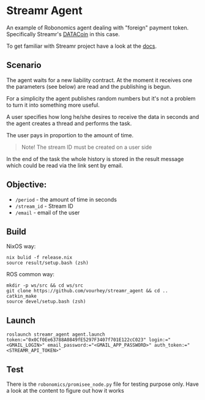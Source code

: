 # Streamr Agent

An example of Robonomics agent dealing with "foreign" payment token.
Specifically Streamr's [DATACoin](https://etherscan.io/token/0x0cf0ee63788a0849fe5297f3407f701e122cc023) in this case.

To get familiar with Streamr project have a look at the [docs](https://streamr.network/docs/introduction).

## Scenario

The agent waits for a new liability contract. At the moment it receives one the parameters (see below) are read and the publishing is begun.

For a simplicity the agent publishes random numbers but it's not a problem to turn it into something more useful.

A user specifies how long he/she desires to receive the data in seconds and the agent creates a thread and performs the task.

The user pays in proportion to the amount of time.

> Note! The stream ID must be created on a user side

In the end of the task the whole history is stored in the result message which could be read via the link sent by email.

## Objective:

* `/period` - the amount of time in seconds
* `/stream_id` - Stream ID
* `/email` - email of the user

## Build

NixOS way:

```
nix bulid -f release.nix
source result/setup.bash (zsh)
```

ROS common way:

```
mkdir -p ws/src && cd ws/src
git clone https://github.com/vourhey/streamr_agent && cd .. 
catkin_make
source devel/setup.bash (zsh)
```

## Launch

```
roslaunch streamr_agent agent.launch token:="0x0Cf0Ee63788A0849fE5297F3407f701E122cC023" login:="<GMAIL_LOGIN>" email_password:="<GMAIL_APP_PASSWORD>" auth_token:="<STREAMR_API_TOKEN>"
```

## Test

There is the `robonomics/promisee_node.py` file for testing purpose only. Have a look at the content to figure out how it works

